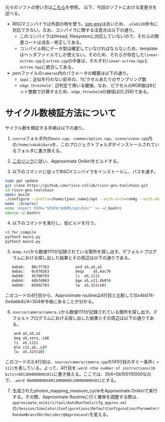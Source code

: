 元々のソフトの使い方は[こちら](https://github.com/linusmossberg/monte-carlo-ray-tracer/blob/master/README.md)を参照。
以下、今回のソフトにおける変更点を述べる。

- RISCVコンパイラは外部の物を使う。[sim-env](https://github.com/shioyadan/sim-env/tree/master)は古いため、```.uleb128```命令に対応できない。なお、コンパイラに関する注意点は以下の通り。
    - このコンパイラはthread, filesystemに対応していないので、それらの関連コードは消去・修正してある。
    - コンパイル時にデータ型は確定していなければならないため、templateはヘッダファイルでしか使えない。そのため、それらが存在した```linear-octree.cpp```と```octree.cpp```の中身は、それぞれ```linear-octree.hpp```と```octree.hpp```に統合してある。
- jsonファイルの```cameras```内のパラメータの概要は以下の通り。
    - ```spp1```：近似を行わない前半の、1ピクセルあたりのサンプリング数
    - ```edge_threshold```：辺判定で用いる閾値。なお、ピクセルのRGB値は8ビット整数で計算するため、```edge_threshold```の値域は[0,256)である。

# サイクル数検証方法について
サイクル数を検証する手順は以下の通り。
1. ```source```フォルダ内の```main.cpp```、```common/option.cpp```、```scene/scene.cpp```内の```/home/sakakibara```を、このプロジェクトフォルダがインストールされているフォルダに書き換える。

2. [このリンク](http://geopelia.mtl.t.u-tokyo.ac.jp/sakakibara/approximate_onikiri)に従い、Approximate Onikiriをビルドする。

3. 以下のコマンドに従ってRISCVコンパイラをインストールし、パスを通す。
```bash
sudo apt update
git clone https://github.com/riscv-collab/riscv-gnu-toolchain.git
cd riscv-gnu-toolchain
mkdir build
./configure --prefix=/home/{your_name}/opt --with-arch=rv64g --with-abi=lp64d
make -j$(nproc)
echo 'export PATH="$PATH:$HOME/opt/bin"' >> ~/.bashrc
source ~/.bashrc
```

4. 以下のコマンドを実行し、仮ビルドを行う。
```bash
cd for_compile
python3 main1.py
python3 main2.py
```

5. ```dump.txt```から数値1111が記録されている箇所を探し出す。デフォルトプログラムにおける探し出した結果とその周辺は以下の通りである。
```bash
   4aba8:	00c7f7b3          	and	a5,a5,a2
   4abac:	0c078263          	beqz	a5,4ac70
   4abb0:	45700793          	li	a5,1111
   4abb4:	4db7d063          	bge	a5,s11,4b074
   4abb8:	020d2783          	lw	a5,32(s10)
```
このコードの4行目から、Approximate routineは4行目と比較して(0x4b074-0x4abb4)/4=304命令後にあることが分かる。

6. ```source/camera/camera.s```から数値1111が記録されている箇所を探し出す。デフォルトプログラムにおける探し出した結果とその周辺は以下の通りである。
```bash
	and	a5,a5,a2
	beq	a5,zero,.L86
	li	a5,1111
	ble	s11,a5,.L87
	lw	a5,32(s10)
```
このコードの3,4行目は、```source/camera/camera.cpp```の141行目のダミー条件```i > 1111```を表している。よって、4行目を```.word <the number of instructions(16 bits)>0011000000001011```に書き換える。ここでは、304=0b100110000なので、```.word 0b00000001001100000011000000001011```とする。

7. 生成されたphoton_mapping_measure_cycleをApproximate Onikiriで実行する。その際、Approximate Routineに行く確率を調整する際は、```approximate_onikiri/tool/AutoRunTools/cfg_approx.xml```の```/Session/Simulator/Configurations/DefaultConfiguration/Parameter/RandomBranchDirDecider/@ApproxLevel```を変える。